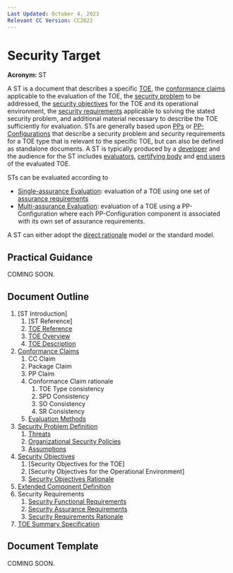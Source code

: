 ```yaml
---
Last Updated: October 4, 2023
Relevant CC Version: CC2022
---
```


# Security Target

**Acronym:** ST

A ST is a document that describes a specific [TOE](./TargetofEvaluation.md), the [conformance claims](./ConformanceClaims.md) applicable to the evaluation of the TOE, the [security problem](./SecurityProblemDefinition.md) to be addressed, the [security objectives](./SecurityObjective.md) for the TOE and its operational environment, the [security requirements](./SecurityRequirement.md) applicable to solving the stated security problem, and additional material necessary to describe the TOE sufficiently for evaluation. STs are generally based upon [PPs](ProtectionProfile.md) or [PP-Configurations](PP-Configuration.md) that describe a security problem and security requirements for a TOE type that is relevant to the specific TOE, but can also be defined as standalone documents.
A ST is typically produced by a [developer](./DefDeveloper.md) and the audience for the ST includes [evaluators](./DefEvaluator.md), [certifying body](./DefCertificationBody.md) and [end users](./DefEndUser.md) of the evaluated TOE.

STs can be evaluated according to
- [Single-assurance Evaluation](./Single-assuranceEvaluation.md): evaluation of a TOE using one set of [assurance requirements](./SecurityAssuranceRequirement.md)
- [Multi-assurance Evaluation](./Multi-assuranceEvaluation.md): evaluation of a TOE using a PP-Configuration where each PP-Configuration component is associated with its own set of assurance requirements.

A ST can either adopt the [direct rationale](./DirectRationale.md) model or the standard model.


## Practical Guidance

COMING SOON.


## Document Outline

1.  [ST Introduction]
    1.  [ST Reference]
    2.  [TOE Reference](./TOEReference.md)
    3.  [TOE Overview](./TOEOverview.md)
    4.  [TOE Description](./TOEDescription.md)
2.  [Conformance Claims](./ConformanceClaim.md)
    1.  CC Claim
    2.  Package Claim
    3.  PP Claim
    4.  Conformance Claim rationale
        1.  TOE Type consistency
        2.  SPD Consistency
        3.  SO Consistency
        4.  SR Consistency
    5.  [Evaluation Methods](./EvaluationMethods.md)
3.  [Security Problem Definition](./SecurityProblemdefinition.md)
    1.  [Threats](./Threat.md)
    2.  [Organizational Security Policies](./OrganizationalSecurityPolicy.md)
    3.  [Assumptions](./Assumption.md)
4.  [Security Objectives](./SecurityObjective.md)
    1.  [Security Objectives for the TOE]
    2.  [Security Objectives for the Operational Environment]
    3.  [Security Objectives Rationale](./Rationale.md)
4.  [Extended Component Definition](./ExtendedComponentDefinition.md)
5.  Security Requirements
    1.  [Security Functional Requirements](./SecurityFunctionalRequirement.md)
    2.  [Security Assurance Requirements](./SecurityAssuranceRequirement.md)
    3.  [Security Requirements Rationale](./Rationale.md)
6.  [TOE Summary Specification](./TOESummarySpecification.md)

## Document Template

COMING SOON.


